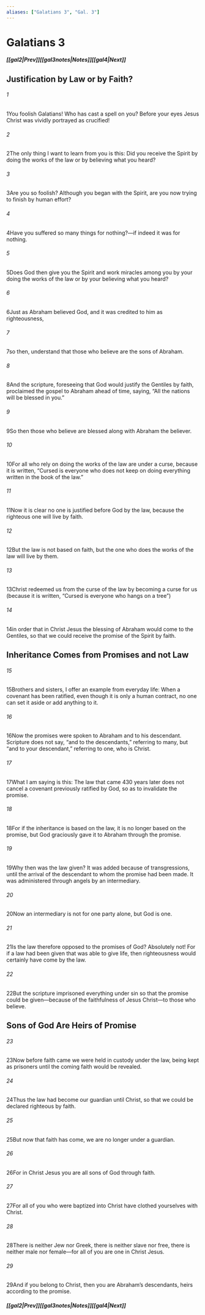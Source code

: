 ```yaml
---
aliases: ["Galatians 3", "Gal. 3"]
---
```

# Galatians 3
##### <span class=arrow-left></span>[[gal2|Prev]]<span class=navigation-separator></span>[[gal3notes|Notes]]<span class=navigation-separator></span>[[gal4|Next]]<span class=arrow-right></span>
## Justification by Law or by Faith?
###### 1
<span class=verse-first>1</span>You foolish Galatians! Who has cast a spell on you? Before your eyes Jesus Christ was vividly portrayed as crucified!
###### 2
<span class=verse-body>2</span>The only thing I want to learn from you is this: Did you receive the Spirit by doing the works of the law or by believing what you heard?
###### 3
<span class=verse-body>3</span>Are you so foolish? Although you began with the Spirit, are you now trying to finish by human effort?
###### 4
<span class=verse-body>4</span>Have you suffered so many things for nothing?—if indeed it was for nothing.
###### 5
<span class=verse-body>5</span>Does God then give you the Spirit and work miracles among you by your doing the works of the law or by your believing what you heard?
<div class=paragraph-break></div>

###### 6
<span class=verse-first>6</span>Just as Abraham believed God, and it was credited to him as righteousness,
###### 7
<span class=verse-body>7</span>so then, understand that those who believe are the sons of Abraham.
###### 8
<span class=verse-body>8</span>And the scripture, foreseeing that God would justify the Gentiles by faith, proclaimed the gospel to Abraham ahead of time, saying, “All the nations will be blessed in you.”
###### 9
<span class=verse-body>9</span>So then those who believe are blessed along with Abraham the believer.
<div class=paragraph-break></div>

###### 10
<span class=verse-first>10</span>For all who rely on doing the works of the law are under a curse, because it is written, “Cursed is everyone who does not keep on doing everything written in the book of the law.”
###### 11
<span class=verse-body>11</span>Now it is clear no one is justified before God by the law, because the righteous one will live by faith.
###### 12
<span class=verse-body>12</span>But the law is not based on faith, but the one who does the works of the law will live by them.
###### 13
<span class=verse-body>13</span>Christ redeemed us from the curse of the law by becoming a curse for us (because it is written, “Cursed is everyone who hangs on a tree”)
###### 14
<span class=verse-body>14</span>in order that in Christ Jesus the blessing of Abraham would come to the Gentiles, so that we could receive the promise of the Spirit by faith.
## Inheritance Comes from Promises and not Law
###### 15
<span class=verse-first>15</span>Brothers and sisters, I offer an example from everyday life: When a covenant has been ratified, even though it is only a human contract, no one can set it aside or add anything to it.
###### 16
<span class=verse-body>16</span>Now the promises were spoken to Abraham and to his descendant. Scripture does not say, “and to the descendants,” referring to many, but “and to your descendant,” referring to one, who is Christ.
###### 17
<span class=verse-body>17</span>What I am saying is this: The law that came 430 years later does not cancel a covenant previously ratified by God, so as to invalidate the promise.
###### 18
<span class=verse-body>18</span>For if the inheritance is based on the law, it is no longer based on the promise, but God graciously gave it to Abraham through the promise.
<div class=paragraph-break></div>

###### 19
<span class=verse-first>19</span>Why then was the law given? It was added because of transgressions, until the arrival of the descendant to whom the promise had been made. It was administered through angels by an intermediary.
###### 20
<span class=verse-body>20</span>Now an intermediary is not for one party alone, but God is one.
###### 21
<span class=verse-body>21</span>Is the law therefore opposed to the promises of God? Absolutely not! For if a law had been given that was able to give life, then righteousness would certainly have come by the law.
###### 22
<span class=verse-body>22</span>But the scripture imprisoned everything under sin so that the promise could be given—because of the faithfulness of Jesus Christ—to those who believe.
## Sons of God Are Heirs of Promise
###### 23
<span class=verse-first>23</span>Now before faith came we were held in custody under the law, being kept as prisoners until the coming faith would be revealed.
###### 24
<span class=verse-body>24</span>Thus the law had become our guardian until Christ, so that we could be declared righteous by faith.
###### 25
<span class=verse-body>25</span>But now that faith has come, we are no longer under a guardian.
###### 26
<span class=verse-body>26</span>For in Christ Jesus you are all sons of God through faith.
###### 27
<span class=verse-body>27</span>For all of you who were baptized into Christ have clothed yourselves with Christ.
###### 28
<span class=verse-body>28</span>There is neither Jew nor Greek, there is neither slave nor free, there is neither male nor female—for all of you are one in Christ Jesus.
###### 29
<span class=verse-body>29</span>And if you belong to Christ, then you are Abraham’s descendants, heirs according to the promise.
##### <span class=arrow-left></span>[[gal2|Prev]]<span class=navigation-separator></span>[[gal3notes|Notes]]<span class=navigation-separator></span>[[gal4|Next]]<span class=arrow-right></span>